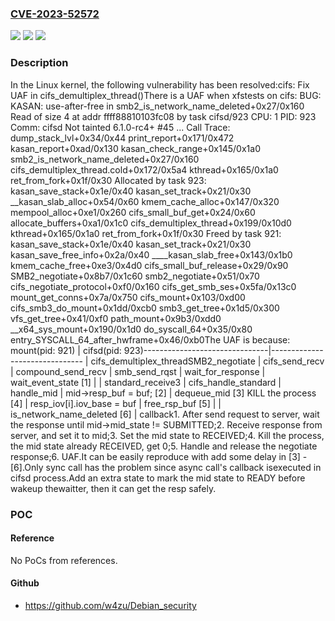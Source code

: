 ### [CVE-2023-52572](https://cve.mitre.org/cgi-bin/cvename.cgi?name=CVE-2023-52572)
![](https://img.shields.io/static/v1?label=Product&message=Linux&color=blue)
![](https://img.shields.io/static/v1?label=Version&message=ec637e3ffb6b978143652477c7c5f96c9519b691%3C%2099960d282fba6634fa758df4124cb73ef8a77d8a%20&color=brighgreen)
![](https://img.shields.io/static/v1?label=Vulnerability&message=n%2Fa&color=brighgreen)

### Description

In the Linux kernel, the following vulnerability has been resolved:cifs: Fix UAF in cifs_demultiplex_thread()There is a UAF when xfstests on cifs:  BUG: KASAN: use-after-free in smb2_is_network_name_deleted+0x27/0x160  Read of size 4 at addr ffff88810103fc08 by task cifsd/923  CPU: 1 PID: 923 Comm: cifsd Not tainted 6.1.0-rc4+ #45  ...  Call Trace:   <TASK>   dump_stack_lvl+0x34/0x44   print_report+0x171/0x472   kasan_report+0xad/0x130   kasan_check_range+0x145/0x1a0   smb2_is_network_name_deleted+0x27/0x160   cifs_demultiplex_thread.cold+0x172/0x5a4   kthread+0x165/0x1a0   ret_from_fork+0x1f/0x30   </TASK>  Allocated by task 923:   kasan_save_stack+0x1e/0x40   kasan_set_track+0x21/0x30   __kasan_slab_alloc+0x54/0x60   kmem_cache_alloc+0x147/0x320   mempool_alloc+0xe1/0x260   cifs_small_buf_get+0x24/0x60   allocate_buffers+0xa1/0x1c0   cifs_demultiplex_thread+0x199/0x10d0   kthread+0x165/0x1a0   ret_from_fork+0x1f/0x30  Freed by task 921:   kasan_save_stack+0x1e/0x40   kasan_set_track+0x21/0x30   kasan_save_free_info+0x2a/0x40   ____kasan_slab_free+0x143/0x1b0   kmem_cache_free+0xe3/0x4d0   cifs_small_buf_release+0x29/0x90   SMB2_negotiate+0x8b7/0x1c60   smb2_negotiate+0x51/0x70   cifs_negotiate_protocol+0xf0/0x160   cifs_get_smb_ses+0x5fa/0x13c0   mount_get_conns+0x7a/0x750   cifs_mount+0x103/0xd00   cifs_smb3_do_mount+0x1dd/0xcb0   smb3_get_tree+0x1d5/0x300   vfs_get_tree+0x41/0xf0   path_mount+0x9b3/0xdd0   __x64_sys_mount+0x190/0x1d0   do_syscall_64+0x35/0x80   entry_SYSCALL_64_after_hwframe+0x46/0xb0The UAF is because: mount(pid: 921)               | cifsd(pid: 923)-------------------------------|-------------------------------                               | cifs_demultiplex_threadSMB2_negotiate                 | cifs_send_recv                |  compound_send_recv           |   smb_send_rqst               |    wait_for_response          |     wait_event_state      [1] |                               |  standard_receive3                               |   cifs_handle_standard                               |    handle_mid                               |     mid->resp_buf = buf;  [2]                               |     dequeue_mid           [3]     KILL the process      [4] |    resp_iov[i].iov_base = buf | free_rsp_buf              [5] |                               |   is_network_name_deleted [6]                               |   callback1. After send request to server, wait the response until    mid->mid_state != SUBMITTED;2. Receive response from server, and set it to mid;3. Set the mid state to RECEIVED;4. Kill the process, the mid state already RECEIVED, get 0;5. Handle and release the negotiate response;6. UAF.It can be easily reproduce with add some delay in [3] - [6].Only sync call has the problem since async call's callback isexecuted in cifsd process.Add an extra state to mark the mid state to READY before wakeup thewaitter, then it can get the resp safely.

### POC

#### Reference
No PoCs from references.

#### Github
- https://github.com/w4zu/Debian_security

